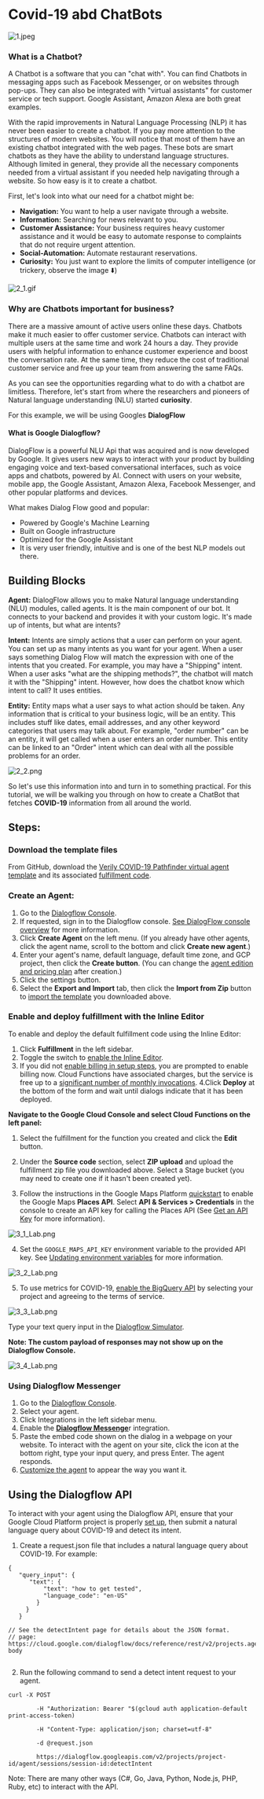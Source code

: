 # Covid-19 abd ChatBots

![1.jpeg](attachment:1.jpeg)

### What is a Chatbot?
A Chatbot is a software that you can "chat with". You can find Chatbots in messaging apps such as Facebook Messenger, or on websites through pop-ups. They can also be integrated with "virtual assistants" for customer service or tech support. Google Assistant, Amazon Alexa are both great examples.

With the rapid improvements in Natural Language Processing (NLP) it has never been easier to create a chatbot. If you pay more attention to the structures of modern websites. You will notice that most of them have an existing chatbot integrated with the web pages. These bots are smart chatbots as they have the ability to understand language structures. Although limited in general, they provide all the necessary components needed from a virtual assistant if you needed help navigating through a website. So how easy is it to create a chatbot. 

First, let's look into what our need for a chatbot might be:
- **Navigation:** You want to help a user navigate through a website.
- **Information:** Searching for news relevant to you.
- **Customer Assistance:** Your business requires heavy customer assistance and it would be easy to automate response to complaints that do not require urgent attention.
- **Social-Automation:** Automate restaurant reservations.
- **Curiosity:** You just want to explore the limits of computer intelligence (or trickery, observe the image ⬇️)

![2_1.gif](attachment:2_1.gif)


### Why are Chatbots important for business?
There are a massive amount of active users online these days. Chatbots make it much easier to offer customer service. Chatbots can interact with multiple users at the same time and work 24 hours a day. They provide users with helpful information to enhance customer experience and boost the conversation rate. At the same time, they reduce the cost of traditional customer service and free up your team from answering the same FAQs.

As you can see the opportunities regarding what to do with a chatbot are limitless. Therefore, let's start from where the researchers and pioneers of Natural language understanding (NLU) started **curiosity**.

For this example, we will be using Googles **DialogFlow**


#### What is Google Dialogflow?

DialogFlow is a powerful NLU Api that was acquired and is now developed by Google. It gives users new ways to interact with your product by building engaging voice and text-based conversational interfaces, such as voice apps and chatbots, powered by AI. Connect with users on your website, mobile app, the Google Assistant, Amazon Alexa, Facebook Messenger, and other popular platforms and devices.

What makes Dialog Flow good and popular:
- Powered by Google's Machine Learning 
- Built on Google infrastructure
- Optimized for the Google Assistant
- It is very user friendly, intuitive and is one of the best NLP models out there.


## Building Blocks 
**Agent:** 
DialogFlow allows you to make Natural language understanding (NLU) modules, called agents. It is the main component of our bot. It connects to your backend and provides it with your custom logic. It's made up of intents, but what are intents?

**Intent:** 
Intents are simply actions that a user can perform on your agent. You can set up as many intents as you want for your agent. When a user says something Dialog Flow will match the expression with one of the intents that you created. For example, you may have a "Shipping" intent. When a user asks "what are the shipping methods?", the chatbot will match it with the "Shipping" intent. However, how does the chatbot know which intent to call? It uses entities.

**Entity:**
Entity maps what a user says to what action should be taken. Any information that is critical to your business logic, will be an entity. This includes stuff like dates, email addresses, and any other keyword categories that users may talk about. For example, "order number" can be an entity, it will get called when a user enters an order number. This entity can be linked to an "Order" intent which can deal with all the possible problems for an order.


![2_2.png](attachment:2_2.png)

So let's use this information into and turn in to something practical. For this tutorial, we will be walking you through on how to create a ChatBot that fetches **COVID-19** information from all around the world.



## Steps:
### Download the template files
From GitHub, download the [Verily COVID-19 Pathfinder virtual agent template](https://github.com/GoogleCloudPlatform/covid19-rapid-response-demo/blob/master/agent-template/covid-19-agent-template.zip)  and its associated [fulfillment code](https://github.com/GoogleCloudPlatform/covid19-rapid-response-demo/blob/master/agent-template/dialogflow-fulfillment.zip).

### Create an Agent:
1. Go to the [Dialogflow Console](https://dialogflow.cloud.google.com/).
2. If requested, sign in to the Dialogflow console. [See DialogFlow console overview](https://cloud.google.com/dialogflow/docs/console) for more information.
3. Click **Create Agent** on the left menu. (If you already have other agents, click the agent name, scroll to the bottom and click **Create new agent**.)
4. Enter your agent's name, default language, default time zone, and GCP project, then click the **Create button**. (You can change the [agent edition and pricing plan](https://cloud.google.com/dialogflow/docs/editions) after creation.)
5. Click the settings button.
6. Select the **Export and Import** tab, then click the **Import from Zip** button to [import the template](https://cloud.google.com/dialogflow/docs/agents-settings#export) you downloaded above.

### Enable and deploy fulfillment with the Inline Editor
To enable and deploy the default fulfillment code using the Inline Editor:
1. Click **Fulfillment** in the left sidebar.
2. Toggle the switch to [enable the Inline Editor](https://cloud.google.com/dialogflow/docs/fulfillment-inline-editor).
3. If you did not [enable billing in setup steps](https://cloud.google.com/dialogflow/docs/quick/setup#billing), you are prompted to enable billing now. Cloud Functions have associated charges, but the service is free up to a [significant number of monthly invocations](https://cloud.google.com/functions/pricing).
4.Click **Deploy** at the bottom of the form and wait until dialogs indicate that it has been deployed.


**Navigate to the Google Cloud Console and select Cloud Functions on the left panel:**


1. Select the fulfillment for the function you created and click the **Edit** button.


2. Under the **Source code** section, select **ZIP upload** and upload the fulfillment zip file you downloaded above. Select a Stage bucket (you may need to create one if it hasn't been created yet).
3. Follow the instructions in the Google Maps Platform [quickstart](https://developers.google.com/maps/gmp-get-started?&_ga=2.151893690.2050009114.1588390420-45888550.1587369863#quickstart) to enable the Google Maps **Places API**. Select **API & Services > Credentials** in the console to create an API key for calling the Places API (See [Get an API Key](https://developers.google.com/places/web-service/get-api-key) for more information).



![3_1_Lab.png](attachment:3_1_Lab.png)

4. Set the ```GOOGLE_MAPS_API_KEY``` environment variable to the provided API key. See [Updating environment variables](https://cloud.google.com/functions/docs/env-var#updating_environment_variables) for more information.



![3_2_Lab.png](attachment:3_2_Lab.png)


5. To use metrics for COVID-19, [enable the BigQuery API](https://console.cloud.google.com/flows/enableapi?apiid=bigquery) by selecting your project and agreeing to the terms of service.


![3_3_Lab.png](attachment:3_3_Lab.png)

Type your text query input in the [Dialogflow Simulator](https://cloud.google.com/dialogflow/docs/console#simulator).

**Note: The custom payload of responses may not show up on the Dialogflow Console.**



![3_4_Lab.png](attachment:3_4_Lab.png)


### Using Dialogflow Messenger
1. Go to the [Dialogflow Console](https://dialogflow.cloud.google.com/).
2. Select your agent.
3. Click Integrations in the left sidebar menu.
4. Enable the [**Dialogflow Messenge**](https://cloud.google.com/dialogflow/docs/integrations/dialogflow-messenger)r integration.
5. Paste the embed code shown on the dialog in a webpage on your website. To interact with the agent on your site, click the icon at the bottom right, type your input query, and press Enter. The agent responds.
6. [Customize the agent](https://cloud.google.com/dialogflow/docs/integrations/dialogflow-messenger#html_customizations) to appear the way you want it.


## Using the Dialogflow API
To interact with your agent using the Dialogflow API, ensure that your Google Cloud Platform project is properly [set up](https://cloud.google.com/dialogflow/docs/quick/setup), then submit a natural language query about COVID-19 and detect its intent.
1. Create a request.json file that includes a natural language query about COVID-19. For example:

```
{
   "query_input": {
      "text": {
          "text": "how to get tested",
          "language_code": "en-US"
        }
     }
   }

// See the detectIntent page for details about the JSON format.
// page: https://cloud.google.com/dialogflow/docs/reference/rest/v2/projects.agent.sessions/detectIntent#request-body
 
```



2. Run the following command to send a detect intent request to your agent.

```
curl -X POST 

        -H "Authorization: Bearer "$(gcloud auth application-default print-access-token) 

        -H "Content-Type: application/json; charset=utf-8" 

        -d @request.json 

        https://dialogflow.googleapis.com/v2/projects/project-id/agent/sessions/session-id:detectIntent
```
Note: There are many other ways (C#, Go, Java, Python, Node.js, PHP, Ruby, etc) to interact with the API.